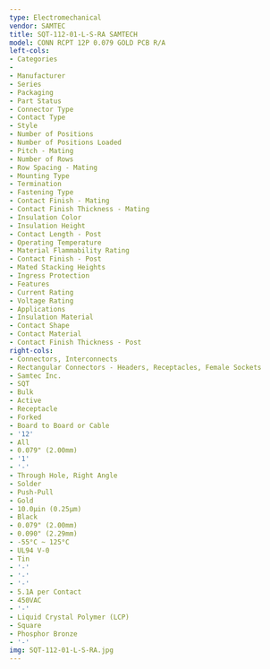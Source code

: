 ```yaml
---
type: Electromechanical
vendor: SAMTEC
title: SQT-112-01-L-S-RA SAMTECH
model: CONN RCPT 12P 0.079 GOLD PCB R/A
left-cols:
- Categories
- 　
- Manufacturer
- Series
- Packaging 
- Part Status
- Connector Type
- Contact Type
- Style
- Number of Positions
- Number of Positions Loaded
- Pitch - Mating
- Number of Rows
- Row Spacing - Mating
- Mounting Type
- Termination
- Fastening Type
- Contact Finish - Mating
- Contact Finish Thickness - Mating
- Insulation Color
- Insulation Height
- Contact Length - Post
- Operating Temperature
- Material Flammability Rating
- Contact Finish - Post
- Mated Stacking Heights
- Ingress Protection
- Features
- Current Rating
- Voltage Rating
- Applications
- Insulation Material
- Contact Shape
- Contact Material
- Contact Finish Thickness - Post
right-cols:
- Connectors, Interconnects
- Rectangular Connectors - Headers, Receptacles, Female Sockets
- Samtec Inc.
- SQT
- Bulk 
- Active
- Receptacle
- Forked
- Board to Board or Cable
- '12'
- All
- 0.079" (2.00mm)
- '1'
- '-'
- Through Hole, Right Angle
- Solder
- Push-Pull
- Gold
- 10.0µin (0.25µm)
- Black
- 0.079" (2.00mm)
- 0.090" (2.29mm)
- -55°C ~ 125°C
- UL94 V-0
- Tin
- '-'
- '-'
- '-'
- 5.1A per Contact
- 450VAC
- '-'
- Liquid Crystal Polymer (LCP)
- Square
- Phosphor Bronze
- '-'
img: SQT-112-01-L-S-RA.jpg
---
```

